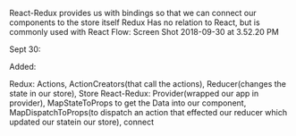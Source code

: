 React-Redux provides us with bindings so that we can connect our components to the store itself
Redux Has no relation to React, but is commonly used with React
Flow:
Screen Shot 2018-09-30 at 3.52.20 PM

Sept 30:

Added:

Redux: Actions, ActionCreators(that call the actions), Reducer(changes the state in our store), Store
React-Redux: Provider(wrapped our app in provider), MapStateToProps to get the Data into our component, MapDispatchToProps(to dispatch an action that effected our reducer which updated our statein our store), connect